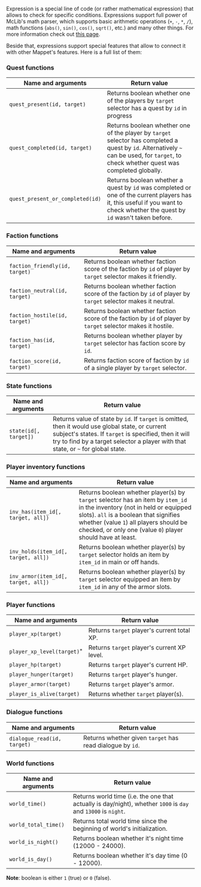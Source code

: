 Expression is a special line of code (or rather mathematical expression) that allows to check for specific conditions. Expressions support full power of McLib's math parser, which supports basic arithmetic operations (`+`, `-`, `*`, `/`), math functions (`abs()`, `sin()`, `cos()`, `sqrt()`, etc.) and many other things. For more information check out [this page](https://github.com/mchorse/aperture/wiki/Math-Expressions).

Beside that, expressions support special features that allow to connect it with other Mappet's features. Here is a full list of them:

### Quest functions

|Name and arguments|Return value|
| ---------------- | ---------- |
|`quest_present(id, target)`|Returns boolean whether one of the players by `target` selector has a quest by `id` in progress|
|`quest_completed(id, target)`|Returns boolean whether one of the player by `target` selector has completed a quest by `id`. Alternatively `~` can be used, for `target`, to check whether quest was completed globally.|
|`quest_present_or_completed(id)`|Returns boolean whether a quest by `id` was completed or one of the current players has it, this useful if you want to check whether the quest by `id` wasn't taken before.|

### Faction functions

|Name and arguments|Return value|
| ---------------- | ---------- |
|`faction_friendly(id, target)`|Returns boolean whether faction score of the faction by `id` of player by `target` selector makes it friendly.|
|`faction_neutral(id, target)`|Returns boolean whether faction score of the faction by `id` of player by `target` selector makes it neutral.|
|`faction_hostile(id, target)`|Returns boolean whether faction score of the faction by `id` of player by `target` selector makes it hostile.|
|`faction_has(id, target)`|Returns boolean whether player by `target` selector has faction score by `id`.|
|`faction_score(id, target)`|Returns faction score of faction by `id` of a single player by `target` selector.|

### State functions

|Name and arguments|Return value|
| ---------------- | ---------- |
|`state(id[, target])`|Returns value of state by `id`. If `target` is omitted, then it would use global state, or current subject's states. If `target` is specified, then it will try to find by a target selector a player with that state, or `~` for global state.|

### Player inventory functions

|Name and arguments|Return value|
| ---------------- | ---------- |
|`inv_has(item_id[, target, all])`|Returns boolean whether player(s) by `target` selector has an item by `item_id` in the inventory (not in held or equipped slots). `all` is a boolean that signifies whether (value `1`) all players should be checked, or only one (value `0`) player should have at least.|
|`inv_holds(item_id[, target, all])`|Returns boolean whether player(s) by `target` selector holds an item by `item_id` in main or off hands.|
|`inv_armor(item_id[, target, all])`|Returns boolean whether player(s) by `target` selector equipped an item by `item_id` in any of the armor slots.|

### Player functions

|Name and arguments|Return value|
| ---------------- | ---------- |
|`player_xp(target)`|Returns `target` player's current total XP.|
|`player_xp_level(target)`"|Returns `target` player's current XP level.|
|`player_hp(target)`|Returns `target` player's current HP.|
|`player_hunger(target)`|Returns `target` player's hunger.|
|`player_armor(target)`|Returns `target` player's armor.|
|`player_is_alive(target)`|Returns whether `target` player(s).|

### Dialogue functions

|Name and arguments|Return value|
| ---------------- | ---------- |
|`dialogue_read(id, target)`|Returns whether given `target` has read dialogue by `id`.|

### World functions

|Name and arguments|Return value|
| ---------------- | ---------- |
|`world_time()`|Returns world time (i.e. the one that actually is day/night), whether `1000` is `day` and `13000` is `night`.|
|`world_total_time()`|Returns total world time since the beginning of world's initialization.|
|`world_is_night()`|Returns boolean whether it's night time (12000 - 24000).|
|`world_is_day()`|Returns boolean whether it's day time (0 - 12000).|

**Note**: boolean is either `1` (true) or `0` (false).
